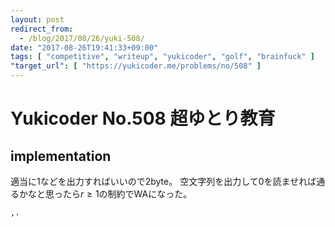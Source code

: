 ```yaml
---
layout: post
redirect_from:
  - /blog/2017/08/26/yuki-508/
date: "2017-08-26T19:41:33+09:00"
tags: [ "competitive", "writeup", "yukicoder", "golf", "brainfuck" ]
"target_url": [ "https://yukicoder.me/problems/no/508" ]
---
```


# Yukicoder No.508 超ゆとり教育

## implementation

適当に$1$などを出力すればいいので$2$byte。
空文字列を出力して$0$を読ませれば通るかなと思ったら$r \ge 1$の制約でWAになった。

``` brainfuck
,.
```
